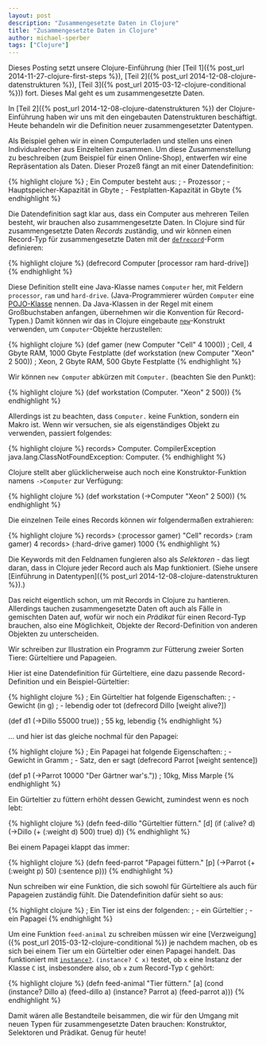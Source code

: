 ```yaml
---
layout: post
description: "Zusammengesetzte Daten in Clojure"
title: "Zusammengesetzte Daten in Clojure"
author: michael-sperber
tags: ["Clojure"]
---
```


Dieses Posting setzt unsere Clojure-Einführung (hier [Teil 1]({% post_url 2014-11-27-clojure-first-steps %}),
[Teil 2]({% post_url 2014-12-08-clojure-datenstrukturen %}), [Teil
3]({% post_url 2015-03-12-clojure-conditional %})) fort.  Dieses Mal
geht es um zusammengesetzte Daten.

<!-- more start -->

In [Teil 2]({% post_url 2014-12-08-clojure-datenstrukturen %}) der
Clojure-Einführung haben wir uns mit den eingebauten Datenstrukturen
beschäftigt.  Heute behandeln wir die Definition neuer
zusammengesetzter Datentypen.

Als Beispiel gehen wir in einen Computerladen und stellen uns einen
Individualrecher aus Einzelteilen zusammen.  Um diese Zusammenstellung
zu beschreiben (zum Beispiel für einen Online-Shop), entwerfen wir
eine Repräsentation als Daten.  Dieser Prozeß fängt an mit einer
Datendefinition:

{% highlight clojure %}
; Ein Computer besteht aus:
; - Prozessor
; - Hauptspeicher-Kapazität in Gbyte
; - Festplatten-Kapazität in Gbyte
{% endhighlight %}

Die Datendefinition sagt klar aus, dass ein Computer aus mehreren
Teilen besteht, wir brauchen also zusammengesetzte Daten.  In Clojure
sind für zusammengesetzte Daten *Records* zuständig, und wir können
einen Record-Typ für zusammengesetzte Daten mit der
[`defrecord`](http://conj.io/store/v0/org.clojure/clojure/1.6.0/clj/clojure.core/defrecord/)-Form
definieren:

{% highlight clojure %}
(defrecord Computer
    [processor ram hard-drive])
{% endhighlight %}

Diese Definition stellt eine Java-Klasse names `Computer` her, mit
Feldern `processor`, `ram` und `hard-drive`.  (Java-Programmierer
würden `Computer` eine [POJO-Klasse](http://de.wikipedia.org/wiki/Plain_Old_Java_Object) nennen.  Da Java-Klassen
in der Regel mit einem Großbuchstaben anfangen, übernehmen wir die
Konvention für Record-Typen.)  Damit können wir das in Clojure
eingebaute
[`new`](http://conj.io/store/v0/org.clojure/clojure/1.6.0/clj/clojure.core/new/)-Konstrukt
verwenden, um `Computer`-Objekte herzustellen:

{% highlight clojure %}
(def gamer (new Computer "Cell" 4 1000)) ; Cell, 4 Gbyte RAM, 1000 Gbyte Festplatte
(def workstation (new Computer "Xeon" 2 500)) ; Xeon, 2 Gbyte RAM, 500 Gbyte Festplatte
{% endhighlight %}

Wir können `new Computer` abkürzen mit `Computer.` (beachten Sie den Punkt):

{% highlight clojure %}
(def workstation (Computer. "Xeon" 2 500))
{% endhighlight %}

Allerdings ist zu beachten, dass `Computer.` keine Funktion, sondern
ein Makro ist.  Wenn wir versuchen, sie als eigenständiges Objekt zu
verwenden, passiert folgendes:

{% highlight clojure %}
records> Computer.
CompilerException java.lang.ClassNotFoundException: Computer.
{% endhighlight %}

Clojure stellt aber glücklicherweise auch noch eine
Konstruktor-Funktion namens `->Computer` zur Verfügung:

{% highlight clojure %}
(def workstation (->Computer "Xeon" 2 500))
{% endhighlight %}

Die einzelnen Teile eines Records können wir folgendermaßen
extrahieren:

{% highlight clojure %}
records> (:processor gamer)
"Cell"
records> (:ram gamer)
4
records> (:hard-drive gamer)
1000
{% endhighlight %}

Die Keywords mit den Feldnamen fungieren also als *Selektoren* - das
liegt daran, dass in Clojure jeder Record auch als Map funktioniert.
(Siehe unsere 
[Einführung in Datentypen]({% post_url 2014-12-08-clojure-datenstrukturen %}).)

Das reicht eigentlich schon, um mit Records in Clojure zu hantieren.
Allerdings tauchen zusammengesetzte Daten oft auch als Fälle in
gemischten Daten auf, wofür wir noch ein *Prädikat* für einen
Record-Typ brauchen, also eine Möglichkeit, Objekte der
Record-Definition von anderen Objekten zu unterscheiden.

Wir schreiben zur Illustration ein Programm zur Fütterung zweier
Sorten Tiere: Gürteltiere und Papageien.

Hier ist eine Datendefinition für Gürteltiere, eine dazu passende
Record-Definition und ein Beispiel-Gürteltier:

{% highlight clojure %}
; Ein Gürteltier hat folgende Eigenschaften:
; - Gewicht (in g)
; - lebendig oder tot
(defrecord Dillo
    [weight alive?])

(def d1 (->Dillo 55000 true)) ; 55 kg, lebendig 
{% endhighlight %}

... und hier ist das gleiche nochmal für den Papagei:

{% highlight clojure %}
; Ein Papagei hat folgende Eigenschaften:
; - Gewicht in Gramm
; - Satz, den er sagt
(defrecord Parrot
  [weight sentence])

(def p1 (->Parrot 10000 "Der Gärtner war's.")) ; 10kg, Miss Marple
{% endhighlight %}

Ein Gürteltier zu füttern erhöht dessen Gewicht, zumindest wenn es
noch lebt:

{% highlight clojure %}
(defn feed-dillo
  "Gürteltier füttern."
  [d]
  (if (:alive? d)
    (->Dillo (+ (:weight d) 500) true)
    d))
{% endhighlight %}

Bei einem Papagei klappt das immer:

{% highlight clojure %}
(defn feed-parrot
  "Papagei füttern."
  [p]
  (->Parrot (+ (:weight p) 50)
            (:sentence p)))
{% endhighlight %}

Nun schreiben wir eine Funktion, die sich sowohl für Gürteltiere als
auch für Papageien zuständig fühlt.  Die Datendefinition dafür sieht
so aus:

{% highlight clojure %}
; Ein Tier ist eins der folgenden:
; - ein Gürteltier
; - ein Papagei
{% endhighlight %}

Um eine Funktion `feed-animal` zu schreiben müssen wir eine 
[Verzweigung]({% post_url 2015-03-12-clojure-conditional %}) je
nachdem machen, ob es sich bei einem Tier um ein Gürteltier oder einen
Papagei handelt. Das funktioniert mit
[`instance?`](http://conj.io/store/v1/org.clojure/clojure/1.7.0-alpha4/clj/clojure.core/instance%3F/).
`(instance? C x)` testet, ob `x` eine Instanz der Klasse `C` ist,
insbesondere also, ob `x` zum Record-Typ `C` gehört:

{% highlight clojure %}
(defn feed-animal
  "Tier füttern."
  [a]
  (cond
   (instance? Dillo a) (feed-dillo a)
   (instance? Parrot a) (feed-parrot a)))
{% endhighlight %}

Damit wären alle Bestandteile beisammen, die wir für den Umgang mit
neuen Typen für zusammengesetzte Daten brauchen: Konstruktor,
Selektoren und Prädikat.  Genug für heute!
